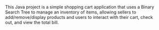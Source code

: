 
This Java project is a simple shopping cart application that uses a Binary Search Tree to manage an inventory of items, allowing sellers to add/remove/display products and users to interact with their cart, check out, and view the total bill.
